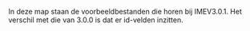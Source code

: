 In deze map staan de voorbeeldbestanden die horen bij IMEV3.0.1.
Het verschil met die van 3.0.0 is dat er id-velden inzitten.


